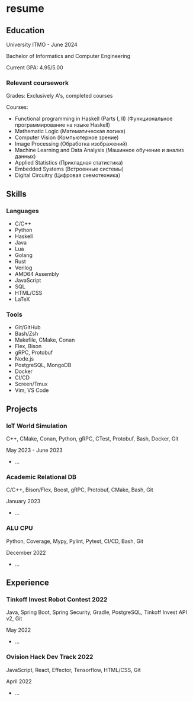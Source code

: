 # resume

## Education

University ITMO - June 2024

Bachelor of Informatics and Computer Engineering

Current GPA: 4.95/5.00

### Relevant coursework

Grades: Exclusively A's, completed courses

Courses:

* Functional programming in Haskell (Parts I, II) (Функциональное программирование на языке Haskell)
* Mathematic Logic (Математическая логика)
* Computer Vision (Компьютерное зрение)
* Image Processing (Обработка изображений)
* Machine Learning and Data Analysis (Машинное обучение и анализ данных)
* Applied Statistics (Прикладная статистика)
* Embedded Systems (Встроенные системы)
* Digital Circuitry (Цифровая схемотехника)

## Skills

### Languages

* C/C++
* Python
* Haskell
* Java
* Lua
* Golang
* Rust
* Verilog
* AMD64 Assembly
* JavaScript
* SQL
* HTML/CSS
* LaTeX

### Tools

* Git/GitHub
* Bash/Zsh
* Makefile, CMake, Conan
* Flex, Bison
* gRPC, Protobuf
* Node.js
* PostgreSQL, MongoDB
* Docker
* CI/CD
* Screen/Tmux
* Vim, VS Code


## Projects

### IoT World Simulation

C++, CMake, Conan, Python, gRPC, CTest, Protobuf, Bash, Docker, Git

May 2023 - June 2023

* ...


### Academic Relational DB

C/C++, Bison/Flex, Boost, gRPC, Protobuf, CMake, Bash, Git

January 2023

* ...

### ALU CPU

Python, Coverage, Mypy, Pylint, Pytest, CI/CD, Bash, Git

December 2022

* ...

## Experience

### Tinkoff Invest Robot Contest 2022

Java, Spring Boot, Spring Security, Gradle, PostgreSQL, Tinkoff Invest API v2, Git

May 2022

* ...

### Ovision Hack Dev Track 2022

JavaScript, React, Effector, Tensorflow, HTML/CSS, Git

April 2022

* ...

